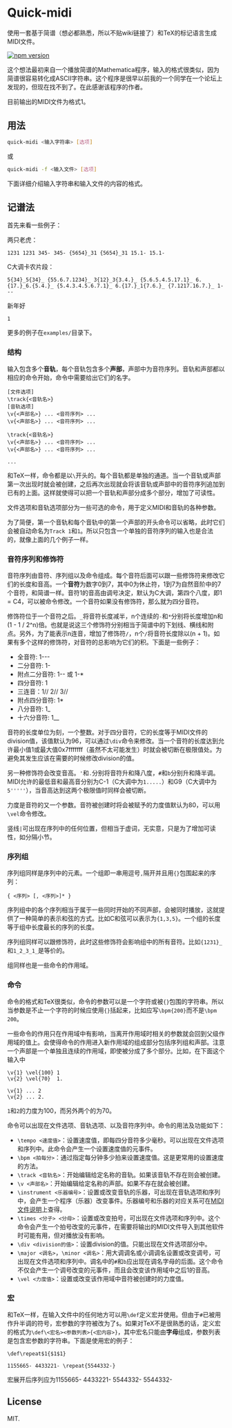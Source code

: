# Quick-midi
使用一套基于简谱（想必都熟悉，所以不贴wiki链接了）和TeX的标记语言生成MIDI文件。

[![npm version](https://img.shields.io/npm/v/pnpm.svg)](https://www.npmjs.com/package/quick-midi)

这个想法最初来自一个播放简谱的Mathematica程序，输入的格式很类似，因为简谱很容易转化成ASCII字符串。这个程序是很早以前我的一个同学在一个论坛上发现的，但现在找不到了。在此感谢该程序的作者。

目前输出的MIDI文件为格式1。

## 用法
```sh
quick-midi <输入字符串> [选项]
```
或
```sh
quick-midi -f <输入文件> [选项]
```
下面详细介绍输入字符串和输入文件的内容的格式。

## 记谱法
首先来看一些例子：

两只老虎：
```
1231 1231 345- 345- {5654}_31 {5654}_31 15.1- 15.1-
```

C大调卡农片段：
```
5{34}_5{34}_ {55.6.7.1234}_ 3{12}_3{3.4.}_ {5.6.5.4.5.17.1}_ 6.{17.}_6.{5.4.}_ {5.4.3.4.5.6.7.1}_ 6.{17.}_1{7.6.}_ {7.1217.16.7.}_ 1---
```

新年好
```
1
```

更多的例子在`examples/`目录下。

### 结构
输入包含多个**音轨**，每个音轨包含多个**声部**，声部中为音符序列。音轨和声部都以相应的命令开始，命令中需要给出它们的名字。
```
[文件选项]
\track{<音轨名>}
[音轨选项]
\v{<声部名>} ... <音符序列> ...
\v{<声部名>} ... <音符序列> ...

\track{<音轨名>}
\v{<声部名>} ... <音符序列> ...
\v{<声部名>} ... <音符序列> ...

...
```
和TeX一样，命令都是以`\`开头的。每个音轨都是单独的通道。当一个音轨或声部第一次出现时就会被创建，之后再次出现就会将该音轨或声部中的音符序列追加到已有的上面。这样就使得可以把一个音轨和声部分成多个部分，增加了可读性。

文件选项和音轨选项部分为一些可选的命令，用于定义MIDI和音轨的各种参数。

为了简便，第一个音轨和每个音轨中的第一个声部的开头命令可以省略，此时它们会被自动命名为`Track 1`和`1`。所以只包含一个单独的音符序列的输入也是合法的，就像上面的几个例子一样。

### 音符序列和修饰符
音符序列由音符、序列组以及命令组成。每个音符后面可以跟一些修饰符来修改它们的长度和音高。一个**音符**为数字0到7，其中0为休止符，1到7为自然音阶中的7个音符，和简谱一样。音符1的音高由调号决定，默认为C大调，第四个八度，即1 = C4，可以被命令修改。一个音符如果没有修饰符，那么就为四分音符。

修饰符位于一个音符之后。`_`将音符长度减半，n个连续的`-`和`*`分别将长度增加n和(1 - 1 / 2^n)倍。也就是说这三个修饰符分别相当于简谱中的下划线、横线和附点。另外，为了能表示n连音，增加了修饰符`/`，n个`/`将音符长度除以(n + 1)。如果有多个这样的修饰符，对音符的总影响为它们的积。下面是一些例子：
* 全音符: 1---
* 二分音符: 1-
* 附点二分音符: 1-- 或 1-*
* 四分音符: 1
* 三连音：1// 2// 3//
* 附点四分音符: 1*
* 八分音符: 1_
* 十六分音符: 1__

音符的长度单位为刻，一个整数。对于四分音符，它的长度等于MIDI文件的division值，该值默认为96，可以通过`\div`命令来修改。当一个音符的长度达到允许最小值1或最大值0x7fffffff（虽然不太可能发生）时就会被切断在极限值处。为避免其发生应该在需要的时候修改division的值。

另一种修饰符会改变音高。`'`和`.`分别将音符升和降八度，`#`和`b`分别升和降半调。MIDI允许的最低音和最高音分别为C-1（C大调中为`1.....`）和G9（C大调中为`5'''''`），当音高达到这两个极限值时同样会被切断。

力度是音符的又一个参数。音符被创建时将会被赋予的力度值默认为80，可以用`\vel`命令修改。

竖线`|`可出现在序列中的任何位置，但相当于虚词，无实意，只是为了增加可读性，如分隔小节。

### 序列组
序列组同样是序列中的元素。一个组即一串用逗号`,`隔开并且用`{}`包围起来的序列：
```
{ <序列> [, <序列>]* }
```
序列组中的各个序列相当于属于一些同时开始的不同声部，会被同时播放，这就提供了一种简单的表示和弦的方式。比如C和弦可以表示为`{1,3,5}`。一个组的长度等于组中长度最长的序列的长度。

序列组同样可以跟修饰符，此时这些修饰符会影响组中的所有音符。比如`{1231}_`和`1_2_3_1_`是等价的。

组同样也是一些命令的作用域。

### 命令
命令的格式和TeX很类似，命令的参数可以是一个字符或被`{}`包围的字符串。所以当参数是不止一个字符的时候应使用`{}`括起来，比如应写`\bpm{200}`而不是`\bpm 200`。

一些命令的作用只在作用域中有影响，当离开作用域时相关的参数就会回到父级作用域的值上。会使得命令的作用进入新作用域的组成部分包括序列组和声部。注意一个声部是一个单独且连续的作用域，即使被分成了多个部分。比如，在下面这个输入中
```
\v{1} \vel{100} 1
\v{2} \vel{70}  1.

\v{1} ... 2
\v{2} ... 2.
```
`1`和`2`的力度为100，而另外两个的为70。

命令可以出现在文件选项、音轨选项、以及音符序列中。命令的用法及功能如下：
* `\tempo <速度值>`：设置速度值，即每四分音符多少毫秒。可以出现在文件选项和序列中。此命令会产生一个设置速度值的元事件。
* `\bpm <拍每分>`：通过指定每分钟多少拍来设置速度值。这是更常用的设置速度的方法。
* `\track <音轨名>`：开始编辑给定名称的音轨。如果该音轨不存在则会被创建。
* `\v <声部名>`：开始编辑给定名称的声部。如果不存在就会被创建。
* `\instrument <乐器编号>`：设置或改变音轨的乐器，可出现在音轨选项和序列中，会产生一个程序（乐器）改变事件。乐器编号和乐器的对应关系可在[MIDI文件说明](http://www.music.mcgill.ca/~ich/classes/mumt306/StandardMIDIfileformat.html)上查得。
* `\times <分子> <分母>`：设置或改变拍号，可出现在文件选项和序列中。这个命令会产生一个拍号改变的元事件，在需要将输出的MIDI文件导入到其他软件时可能有用，但对播放没有影响。
* `\div <division的值>`：设置division的值。只能出现在文件选项部分中。
* `\major <调名>`，`\minor <调名>`：用大调调名或小调调名设置或改变调号，可出现在文件选项和序列中。调名中的`#`和`b`应出现在调名字母的后面。这个命令不仅会产生一个调号改变的元事件，而且会改变该作用域中之后1的音高。
* `\vel <力度值>`：设置或改变该作用域中音符被创建时的力度值。

### 宏
和TeX一样，在输入文件中的任何地方可以用`\def`定义宏并使用。但由于`#`已被用作升半调的符号，宏参数的字符被改为了`$`。如果对TeX不是很熟悉的话，定义宏的格式为`\def\<宏名><参数列表>{<宏内容>}`，其中宏名只能由**字母**组成，参数列表是包含宏参数的字符串。下面是使用宏的例子：
```
\def\repeat$1{$1$1}

1155665- 4433221- \repeat{5544332-}
```
宏展开后序列应为1155665- 4433221- 5544332- 5544332-

## License
MIT.